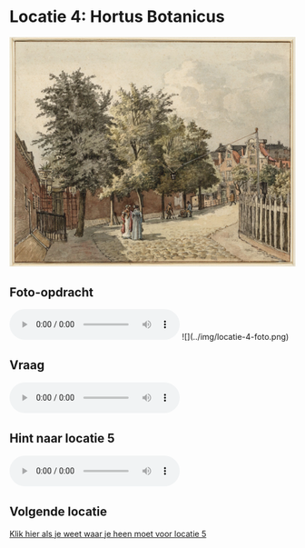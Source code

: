 # Locatie 4: Hortus Botanicus
![](../img/hortus-medicus-banner.png)

## Foto-opdracht
<audio controls>
  <source src="https://raw.githubusercontent.com/robogast/blasius-speurtocht/master/mp3/stap4-foto.mp3" type="audio/mpeg">
</audio>
![](../img/locatie-4-foto.png)

## Vraag
<audio controls>
  <source src="https://raw.githubusercontent.com/robogast/blasius-speurtocht/master/mp3/stap4-vraag.mp3" type="audio/mpeg">
</audio>

## Hint naar locatie 5
<audio controls>
  <source src="https://raw.githubusercontent.com/robogast/blasius-speurtocht/master/mp3/stap5-hint.mp3" type="audio/mpeg">
</audio>

## Volgende locatie
[Klik hier als je weet waar je heen moet voor locatie 5](locatie-5)

